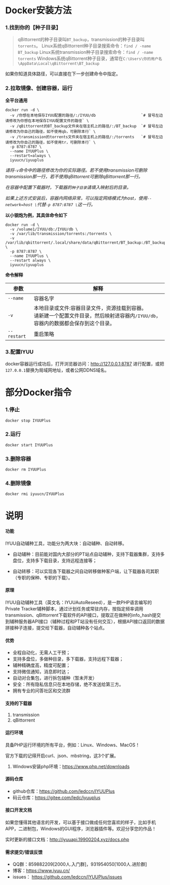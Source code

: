 # Docker安装方法

### 1.找到你的【种子目录】

> qBittorrent的种子目录叫`BT_backup`，transmission的种子目录叫`torrents`。
> Linux系统qBittorrent种子目录搜索命令：`find / -name BT_backup`
> Linux系统transmission种子目录搜索命令：`find / -name torrents`
> Windows系统qBittorrent种子目录，通常在`C:\Users\你的用户名\AppData\Local\qBittorrent\BT_backup`

如果你知道具体路径，可以直接在下一步创建命令中指定。

### 2.拉取镜像、创建容器，运行

**全平台通用**

```
docker run -d \
  -v /你想在本地保存IYUU配置的路径/:/IYUU/db                    `# 冒号左边请修改为你想在本地保存IYUU配置文件的路径` \
  -v /qBittorrent的BT_backup文件夹在宿主机上的路径/:/BT_backup  `# 冒号左边请修改为你自己的路径，如不使用qb，可删除本行` \
  -v /transmission的torrents文件夹在宿主机上的路径/:/torrents   `# 冒号左边请修改为你自己的路径，如不使用tr，可删除本行` \
  -p 8787:8787 \
  --name IYUUPlus \
  --restart=always \
  iyuucn/iyuuplus
```

*请将`-v`命令中的路径修改为你的实际路径。若不使用transmission可删除transmission那一行，若不使用qBittorrent可删除qBittorrent那一行。*

*在容器中配置下载器时，下载器的`种子目录`请填入映射后的目录。*

*如果上述方式安装后，容器内网络异常，可以指定网络模式为host，使用`--network=host \`代替`-p 8787:8787 \`这一行。*

**以小钢炮为例，其具体命令如下**

```
docker run -d \
  -v /volume1/IYUU/db:/IYUU/db \
  -v /var/lib/transmission/torrents:/torrents \
  -v /var/lib/qbittorrent/.local/share/data/qBittorrent/BT_backup:/BT_backup \
  -p 8787:8787 \
  --name IYUUPlus \
  --restart always \
  iyuucn/iyuuplus
```

**命令解释**

| 参数        | 解释                                                         |
| ----------- | ------------------------------------------------------------ |
| `--name`    | 容器名字                                                     |
| `-v`        | 本地目录或文件:容器目录文件，资源挂载到容器。<br />请新建一个配置文件目录，然后映射进容器内`/IYUU/db`，容器内的数据都会保存到这个目录。 |
| `--restart` | 重启策略                                                     |


### 3.配置IYUU
docker容器运行成功后，打开浏览器访问：http://127.0.0.1:8787 进行配置，或把`127.0.0.1`替换为局域网地址，或者公网DDNS域名。


# 部分Docker指令

### 1.停止

```
docker stop IYUUPlus
```

### 2.运行

```
docker start IYUUPlus
```

### 3.删除容器
```
docker rm IYUUPlus
```

### 4.删除镜像
```
docker rmi iyuucn/IYUUPlus
```

# 说明

#### 功能

IYUU自动辅种工具，功能分为两大块：自动辅种、自动转移。

- 自动辅种：目前能对国内大部分的PT站点自动辅种，支持下载器集群，支持多盘位，支持多下载目录，支持远程连接等；

- 自动转移：可以实现各下载器之间自动转移做种客户端，让下载器各司其职（专职的保种、专职的下载）。

#### 原理

IYUU自动辅种工具（英文名：IYUUAutoReseed），是一款PHP语言编写的Private Tracker辅种脚本，通过计划任务或常驻内存，按指定频率调用transmission、qBittorrent下载软件的API接口，提取正在做种的info_hash提交到辅种服务器API接口（辅种过程和PT站没有任何交互），根据API接口返回的数据拼接种子连接，提交给下载器，自动辅种各个站点。

#### 优势

 - 全程自动化，无需人工干预；
 - 支持多盘位，多做种目录，多下载器，支持远程下载器；
 - 辅种精确度高，精度可配置；
 - 支持微信通知，消息即时达；
 - 自动对合集包，进行拆包辅种（暂未开发）
 - 安全：所有隐私信息只在本地存储，绝不发送给第三方。
 - 拥有专业的问答社区和交流群

#### 支持的下载器

  1. transmission
  2. qBittorrent

#### 运行环境

具备PHP运行环境的所有平台，例如：Linux、Windows、MacOS！

官方下载的记得开启curl、json、mbstring，这3个扩展。

  1. Windows安装php环境：https://www.php.net/downloads

#### 源码仓库

 - github仓库：https://github.com/ledccn/IYUUPlus
 - 码云仓库：https://gitee.com/ledc/iyuuplus



#### 接口开发文档

如果您懂得其他语言的开发，可以基于接口做成任何您喜欢的样子，比如手机APP，二进制包，Windows的GUI程序，浏览器插件等。欢迎分享您的作品！

实时更新的接口文档：http://iyuuapi.19900204.xyz/docs.php


#### 需求提交/错误反馈

 - QQ群：859882209[2000人.入门群]，931954050[1000人.进阶群]
 - 博客：https://www.iyuu.cn/
 - issues： https://github.com/ledccn/IYUUPlus/issues 